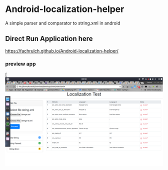 # Android-localization-helper
A simple parser and comparator to string.xml in android 

Direct Run Application here
----
<https://fachrulch.github.io/Android-localization-helper/>

### preview app
[![ScreenShot](https://raw.githubusercontent.com/FachrulCH/Android-localization-helper/master/Screenshot%20from%202017-08-13%2000-38-46.png)
